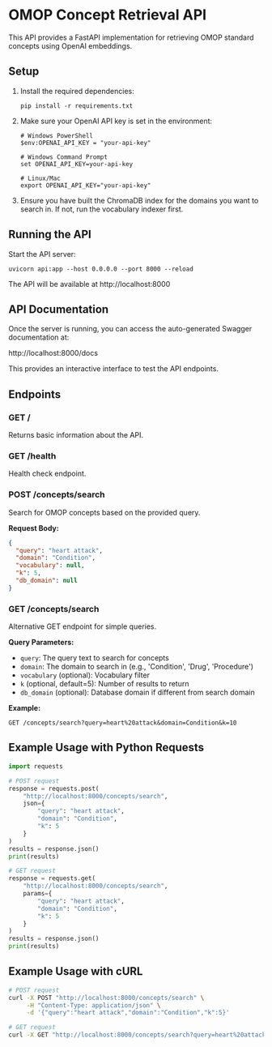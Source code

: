 # OMOP Concept Retrieval API

This API provides a FastAPI implementation for retrieving OMOP standard concepts using OpenAI embeddings.

## Setup

1. Install the required dependencies:
   ```
   pip install -r requirements.txt
   ```

2. Make sure your OpenAI API key is set in the environment:
   ```
   # Windows PowerShell
   $env:OPENAI_API_KEY = "your-api-key"
   
   # Windows Command Prompt
   set OPENAI_API_KEY=your-api-key
   
   # Linux/Mac
   export OPENAI_API_KEY="your-api-key"
   ```

3. Ensure you have built the ChromaDB index for the domains you want to search in. If not, run the vocabulary indexer first.

## Running the API

Start the API server:

```
uvicorn api:app --host 0.0.0.0 --port 8000 --reload
```

The API will be available at http://localhost:8000

## API Documentation

Once the server is running, you can access the auto-generated Swagger documentation at:

http://localhost:8000/docs

This provides an interactive interface to test the API endpoints.

## Endpoints

### GET /

Returns basic information about the API.

### GET /health

Health check endpoint.

### POST /concepts/search

Search for OMOP concepts based on the provided query.

**Request Body:**
```json
{
  "query": "heart attack",
  "domain": "Condition",
  "vocabulary": null,
  "k": 5,
  "db_domain": null
}
```

### GET /concepts/search

Alternative GET endpoint for simple queries.

**Query Parameters:**
- `query`: The query text to search for concepts
- `domain`: The domain to search in (e.g., 'Condition', 'Drug', 'Procedure')
- `vocabulary` (optional): Vocabulary filter
- `k` (optional, default=5): Number of results to return
- `db_domain` (optional): Database domain if different from search domain

**Example:**
```
GET /concepts/search?query=heart%20attack&domain=Condition&k=10
```

## Example Usage with Python Requests

```python
import requests

# POST request
response = requests.post(
    "http://localhost:8000/concepts/search",
    json={
        "query": "heart attack",
        "domain": "Condition",
        "k": 5
    }
)
results = response.json()
print(results)

# GET request
response = requests.get(
    "http://localhost:8000/concepts/search",
    params={
        "query": "heart attack",
        "domain": "Condition",
        "k": 5
    }
)
results = response.json()
print(results)
```

## Example Usage with cURL

```bash
# POST request
curl -X POST "http://localhost:8000/concepts/search" \
     -H "Content-Type: application/json" \
     -d '{"query":"heart attack","domain":"Condition","k":5}'

# GET request
curl -X GET "http://localhost:8000/concepts/search?query=heart%20attack&domain=Condition&k=5"
```
